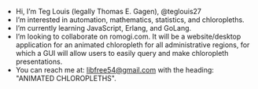 - Hi, I’m Teg Louis (legally Thomas E. Gagen), @teglouis27
- I’m interested in automation, mathematics, statistics, and chloropleths.
- I’m currently learning JavaScript, Erlang, and GoLang.
- I’m looking to collaborate on romogi.com. It will be a website/desktop application for an animated chloropleth for all administrative regions,
  for which a GUI will allow users to easily query and make chloropleth presentations.
- You can reach me at: libfree54@gmail.com with the heading: "ANIMATED CHLOROPLETHS".

